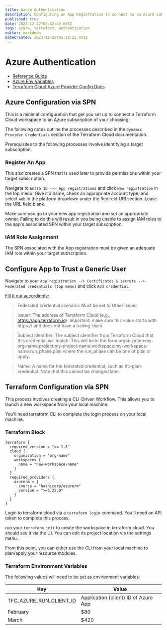 ```yaml
---
title: Azure Authentication
description: Configuring an App Registration to connect to an Azure subscription/tenant
published: true
date: 2023-12-22T05:42:49.803Z
tags: azure, terraform, authentication
editor: markdown
dateCreated: 2023-12-22T05:18:25.414Z
---
```


# Azure Authentication

- [Reference Guide](https://dev.to/this-is-learning/deploy-azure-infrastructure-using-terraform-cloud-3j9d)
- [Azure Env Variables](https://registry.terraform.io/providers/hashicorp/azurerm/latest/docs/guides/service_principal_client_secret.html#configuring-the-service-principal-in-terraform)
- [Terraform Cloud Azure Provider Config Docs](https://developer.hashicorp.com/terraform/cloud-docs/workspaces/dynamic-provider-credentials/azure-configuration)

## Azure Configuration via SPN

This is a minimal configuration that get you set up to connect a Terraform Cloud workspace to an Azure subscription of your choosing.

The following notes outline the processes described in the `Dynamic Provider Credentials` section of the Terraform Cloud documentation. 

Prerequisites to the following processes involve identifying a target subscription. 

### Register An App

This also creates a SPN that is used later to provide permissions within your target subscription. 

Navigate to `Entra ID --> App registrations` and click `New registration` in the top menu. Give it a name, check an appropriate account type, and select `web` in the platform dropdown under the Redirect URI section. Leave the URL field blank. 

Make sure you go to your new app registration and set an appropriate owner. Failing to do this will result in you being unable to assign IAM roles to the app's associated SPN within your target subscription. 

### IAM Role Assignment

The SPN associated with the App registration must be given an adequate IAM role within your target subscription. 

## Configure App to Trust a Generic User

Navigate to your `App registration --> Certificates & secrets --> Federated credentials (top menu)` and click `Add credential`.

[Fill it out accordingly](https://developer.hashicorp.com/terraform/cloud-docs/workspaces/dynamic-provider-credentials/azure-configuration#configure-azure-active-directory-application-to-trust-a-generic-issuer):

> Federated credential scenario: Must be set to Other issuer.

> Issuer: The address of Terraform Cloud (e.g., https://app.terraform.io).
Important: make sure this value starts with https:// and does not have a trailing slash.

> Subject identifier: The subject identifier from Terraform Cloud that this credential will match. This will be in the form organization:my-org-name:project:my-project-name:workspace:my-workspace-name:run_phase:plan where the run_phase can be one of plan or apply.

>Name: A name for the federated credential, such as tfc-plan-credential. Note that this cannot be changed later.

## Terraform Configuration via SPN

This process involves creating a CLI-Driven Workflow. This allows you to launch a new workspace from your local machine.

You'll need terraform CLI to complete the login process on your local machine.

### Terraform Block

```
terraform {
  required_version = ">= 1.3"
  cloud {
    organization = "org-name"
    workspaces {
      name = "new-workspace-name"
    }
  }
  required_providers {
    azurerm = {
      source = "hashicorp/azurerm"
      version = ">=3.25.0"
    }
  }
}
```

Login to terraform cloud via a `terraform login` command. You'll need an API token to complete this process. 

run your `terraform init` to create the workspace in terraform cloud. You should see it via the UI. You can edit its project location via the settings menu. 

From this point, you can either use the CLI from your local machine to plan/apply your resource modules. 

### Terraform Environment Variables

The following values will need to be set as environment variables: 

| Key     | Value |
| -------- | ------- |
| TFC_AZURE_RUN_CLIENT_ID  | Application (client) ID of Azure App    |
| February | $80     |
| March    | $420    |




